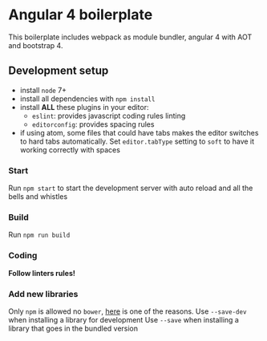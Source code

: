 # Angular 4 boilerplate
This boilerplate includes webpack as module bundler, angular 4 with AOT and bootstrap 4.

## Development setup

 - install `node` 7+
 - install all dependencies with `npm install`
 - install **ALL** these plugins in your editor:
   - `eslint`: provides javascript coding rules linting
   - `editorconfig`: provides spacing rules
 - if using atom, some files that could have tabs makes the editor switches to hard tabs automatically. Set `editor.tabType` setting to `soft` to have it working correctly with spaces

### Start

Run `npm start` to start the development server with auto reload and all the bells and whistles

### Build

Run `npm run build`

### Coding

**Follow linters rules!**

### Add new libraries

Only `npm` is allowed no `bower`, [here](https://github.com/bower/bower/pull/1748#issuecomment-150104311) is one of the reasons.
Use `--save-dev` when installing a library for development
Use `--save` when installing a library that goes in the bundled version

